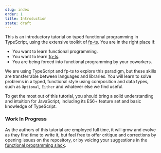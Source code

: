 ```yaml
---
slug: index
order: 1
title: Introduction
state: draft
---
```


This is an introductory tutorial on typed functional programming in TypeScript,
using the extensive toolkit of [fp-ts](https://gcanti.github.io/fp-ts/). You
are in the right place if:

- You want to learn functional programming.
- You want to learn [fp-ts](https://gcanti.github.io/fp-ts/).
- You are being forced into functional programming by your coworkers.

We are using TypeScript and fp-ts to explore this paradigm, but these skills
are transferrable between languages and libraries. You will learn to solve
problems in a typed, functional style using composition and data types, such as
`Optional`, `Either` and whatever else we find useful.

To get the most out of this tutorial, you should bring a solid understanding
and intuition for JavaScript, including its ES6+ feature set and basic
knowledge of TypeScript.

### Work In Progress

As the authors of this tutorial are employed full time, it will grow and evolve
as they find time to write it, but feel free to offer critique and corrections
by opening issues on the repository, or by voicing your suggestions in the
[functional programming slack](https://fpchat-invite.herokuapp.com/).
